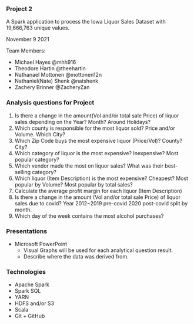 ### Project 2
A Spark application to process the Iowa Liquor Sales Dataset with 19,666,763 unique values.

November 9 2021

Team Members:
- Michael Hayes @mhh916
- Theodore Hartin @theehartin
- Nathanael Mottonen @mottonen12n
- Nathaniel(Nate) Shenk @natshenk
- Zachery Brinner @ZacheryZan

### Analysis questions for Project
1. Is there a change in the amount(Vol and/or total sale Price) of liquor sales depending on the Year?  Month? Around Holidays?
2. Which county is responsible for the most liquor sold? Price and/or Volume. Which City?
3. Which Zip Code buys the most expensive liquor (Price/Vol)? County? City?
4. Which category of liquor is the most expensive? Inexpensive? Most popular category?
5. Which vendor made the most on liquor sales? What was their best-selling category?
6. Which liquor (Item Description) is the most expensive? Cheapest? Most popular by Volume? Most popular by total sales?
7. Calculate the average profit margin for each liquor (Item Description)
8. Is there a change in the amount (Vol and/or total sale Price) of liquor sales due to covid? Year 2012~2019 pre-covid 2020 post-covid split by month.
9. Which day of the week contains the most alcohol purchases?

### Presentations
- Microsoft PowerPoint
    - Visual Graphs will be used for each analytical question result.
    - Describe where the data was derived from.

### Technologies
- Apache Spark
- Spark SQL
- YARN
- HDFS and/or S3
- Scala
- Git + GitHub

